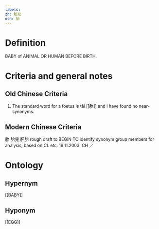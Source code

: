 ```yaml
---
labels: 
zh: 胎兒
och: 胎
---
```


# Definition
BABY of ANIMAL OR HUMAN BEFORE BIRTH.
# Criteria and general notes
## Old Chinese Criteria
1. The standard word for a foetus is tāi [[胎]] and I have found no near-synonyms.
## Modern Chinese Criteria
胎
胎兒
胚胎
rough draft to BEGIN TO identify synonym group members for analysis, based on CL etc. 18.11.2003. CH ／
# Ontology

## Hypernym
[[BABY]]
## Hyponym
[[EGG]]